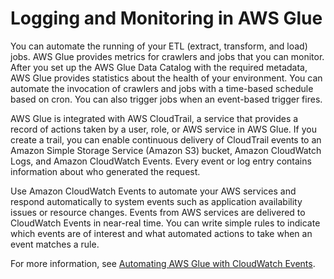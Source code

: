 # Logging and Monitoring in AWS Glue<a name="logging-and-monitoring"></a>

You can automate the running of your ETL \(extract, transform, and load\) jobs\. AWS Glue provides metrics for crawlers and jobs that you can monitor\. After you set up the AWS Glue Data Catalog with the required metadata, AWS Glue provides statistics about the health of your environment\. You can automate the invocation of crawlers and jobs with a time\-based schedule based on cron\. You can also trigger jobs when an event\-based trigger fires\. 

AWS Glue is integrated with AWS CloudTrail, a service that provides a record of actions taken by a user, role, or AWS service in AWS Glue\. If you create a trail, you can enable continuous delivery of CloudTrail events to an Amazon Simple Storage Service \(Amazon S3\) bucket, Amazon CloudWatch Logs, and Amazon CloudWatch Events\. Every event or log entry contains information about who generated the request\. 

Use Amazon CloudWatch Events to automate your AWS services and respond automatically to system events such as application availability issues or resource changes\. Events from AWS services are delivered to CloudWatch Events in near\-real time\. You can write simple rules to indicate which events are of interest and what automated actions to take when an event matches a rule\. 

For more information, see [Automating AWS Glue with CloudWatch Events](automating-awsglue-with-cloudwatch-events.md)\.